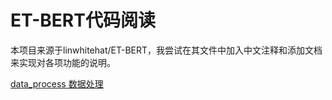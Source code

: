 # ET-BERT代码阅读

本项目来源于linwhitehat/ET-BERT，我尝试在其文件中加入中文注释和添加文档来实现对各项功能的说明。

[data_process 数据处理](./data_process/README.md)